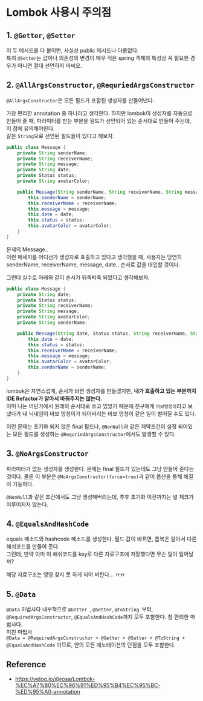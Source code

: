# Lombok 사용시 주의점

## 1. `@Getter`, `@Setter`
이 두 메서드를 다 붙이면, 사실상 public 메서드나 다름없다. <br>
특히 `@Setter`는 값이나 의존성의 변경이 매우 적은 spring 객체의 특성상 꼭 필요한 경우가 아니면 절대 선언하지 마씨오.

## 2. `@AllArgsConstructor`, `@RequriedArgsConstructor`
`@AllArgsConstructor`은 모든 필드가 포함된 생성자를 만들어낸다. <br>

가장 편리한 annotation 중 하나라고 생각한다. 하지만 lombok이 생성자를 자동으로 만들어 줄 때, 파라미터를 받는 부분을 필드가 선언되어 있는 순서대로 만들어 주는데, 이 점에 유의해야한다. <br>
같은 `String`으로 선언된 필드들이 있다고 해보자.

```java
public class Message {
    private String senderName;
    private String receiverName;
    private String message;
    private String date;
    private Status status;
    private String avatarColor;

    public Message(String senderName, String receiverName, String message, String date, Status status, String avatarColor) {
        this.senderName = senderName;
        this.receiverName = receiverName;
        this.message = message;
        this.date = date;
        this.status = status;
        this.avatarColor = avatarColor;
    }
}
```
문제의 Message.. <br>
이런 메세지를 어디선가 생성자로 호출하고 있다고 생각했을 때, 사용자는 당연히  senderName, receiverName, message, date.. 순서로 값을 대입할 것이다. <br>

그런데 실수로 아래와 같이 순서가 뒤죽박죽 되었다고 생각해보자.

```java
public class Message {
    private String date;
    private Status status;
    private String receiverName;
    private String message;
    private String avatarColor;
    private String senderName;

    public Message(String date, Status status, String receiverName, String message, String avatarColor, String senderName) {
        this.date = date;
        this.status = status;
        this.receiverName = receiverName;
        this.message = message;
        this.avatarColor = avatarColor;
        this.senderName = senderName;
    }
}
```
lombok은 자연스럽게, 순서가 바뀐 생성자를 만들겠지만, **내가 호출하고 있는 부분까지 IDE Refactor가 알아서 바꿔주지는 않는다.** <br> 
이미 나는 어딘가에서 원래의 순서대로 쓰고 있었기 때문에 친구에게 `바보멍청이`라고 보냈다가 내 닉네임이 바보 멍청이가 되어버리는 바보 멍청이 같은 일이 벌어질 수도 있다. <br>

이런 문제는 초기화 되지 않은 final 필드나, `@NonNull`과 같은 제약조건이 설정 되어있는 모든 필드를 생성하는 `@RequriedArgsConstructor`에서도 발생할 수 있다.

## 3. `@NoArgsConstructor`
파라미터가 없는 생성자를 생성한다. 문제는 final 필드가 있는데도 그냥 만들어 준다는 것이다. 물론 이 부분은 `@NoArgsConstructor(force=true)`과 같이 옵션을 통해 해결이 가능하다. <br>

`@NonNull`과 같은 조건에서도 그냥 생성해버리는데, 추후 초기화 이전까지는 널 체크가 이루어지지 않는다.

## 4. `@EqualsAndHashCode`
equals 메소드와 hashcode 메소드를 생성한다. 필드 값이 바뀌면, 롬복은 알아서 다른 해쉬코드를 만들어 준다. <br>
그런데, 만약 이미 이 해쉬코드를 key로 다른 자료구조에 저장했다면 무슨 일이 일어날까? <br>

해당 자료구조는 영영 찾지 못 하게 되어 버린다... ㅠㅠ

## 5. `@Data`
`@Data` 마법사다 내부적으로 `@Getter `, `@Setter`, `@ToString `부터, `@RequiredArgsConstructor`, `@EqualsAndHashCode`까지 모두 포함한다. 참 편리한 마법사다. <br> 
미친 마법사 <br>
`@Data = @RequiredArgsConstructor + @Getter + @Setter + @ToString + @EqualsAndHashCode` 이므로, 안의 모든 애노테이션의 단점을 모두 포함한다.


## Reference
- https://velog.io/@rosa/Lombok-%EC%A7%80%EC%96%91%ED%95%B4%EC%95%BC-%ED%95%A0-annotation
